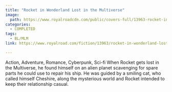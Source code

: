 ```yaml
---
title: "Rocket in Wonderland Lost in the Multiverse"
image:
  path: https://www.royalroadcdn.com/public/covers-full/13963-rocket-in-wonderland-lost-in-the-multiverse.jpg
categories:
  - COMPLETED
tags:
  - BL/MLM
link: https://www.royalroad.com/fiction/13963/rocket-in-wonderland-lost-in-the-multiverse

---
```

Action, Adventure, Romance, Cyberpunk, Sci-fi When Rocket gets lost in the Multiverse, he found himself on an alien planet scavenging for spare parts he could use to repair his ship. He was guided by a smiling cat, who called himself Cheshire, along the mysterious world and Rocket intended to keep their relationship casual.

